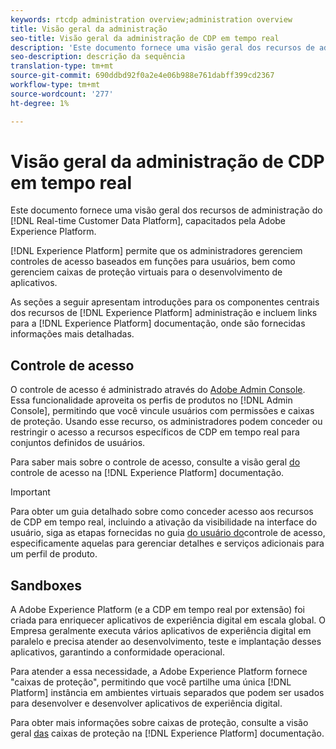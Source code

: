 ```yaml
---
keywords: rtcdp administration overview;administration overview
title: Visão geral da administração
seo-title: Visão geral da administração de CDP em tempo real
description: 'Este documento fornece uma visão geral dos recursos de administração da Plataforma de dados do cliente em tempo real, capacitada pela Adobe Experience Platform. '
seo-description: descrição da sequência
translation-type: tm+mt
source-git-commit: 690ddbd92f0a2e4e06b988e761dabff399cd2367
workflow-type: tm+mt
source-wordcount: '277'
ht-degree: 1%

---
```



# Visão geral da administração de CDP em tempo real

Este documento fornece uma visão geral dos recursos de administração do [!DNL Real-time Customer Data Platform], capacitados pela Adobe Experience Platform.

[!DNL Experience Platform] permite que os administradores gerenciem controles de acesso baseados em funções para usuários, bem como gerenciem caixas de proteção virtuais para o desenvolvimento de aplicativos.

As seções a seguir apresentam introduções para os componentes centrais dos recursos de [!DNL Experience Platform] administração e incluem links para a [!DNL Experience Platform] documentação, onde são fornecidas informações mais detalhadas.

## Controle de acesso

O controle de acesso é administrado através do [Adobe Admin Console](http://adminconsole.adobe.com). Essa funcionalidade aproveita os perfis de produtos no [!DNL Admin Console], permitindo que você vincule usuários com permissões e caixas de proteção. Usando esse recurso, os administradores podem conceder ou restringir o acesso a recursos específicos de CDP em tempo real para conjuntos definidos de usuários.

Para saber mais sobre o controle de acesso, consulte a visão geral [do](../../access-control/home.md) controle de acesso na [!DNL Experience Platform] documentação.

>[!IMPORTANT]
>
>Para obter um guia detalhado sobre como conceder acesso aos recursos de CDP em tempo real, incluindo a ativação da visibilidade na interface do usuário, siga as etapas fornecidas no guia [do usuário do](../../access-control/ui/overview.md)controle de acesso, especificamente aquelas para gerenciar detalhes e serviços adicionais para um perfil de produto.

## Sandboxes

A Adobe Experience Platform (e a CDP em tempo real por extensão) foi criada para enriquecer aplicativos de experiência digital em escala global. O Empresa geralmente executa vários aplicativos de experiência digital em paralelo e precisa atender ao desenvolvimento, teste e implantação desses aplicativos, garantindo a conformidade operacional.

Para atender a essa necessidade, a Adobe Experience Platform fornece &quot;caixas de proteção&quot;, permitindo que você partilhe uma única [!DNL Platform] instância em ambientes virtuais separados que podem ser usados para desenvolver e desenvolver aplicativos de experiência digital.

Para obter mais informações sobre caixas de proteção, consulte a visão geral [das](../../sandboxes/home.md) caixas de proteção na [!DNL Experience Platform] documentação.